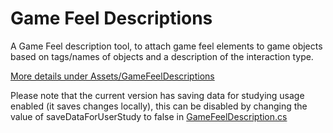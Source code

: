 # Game Feel Descriptions
A Game Feel description tool, to attach game feel elements to game objects based on tags/names of objects and a description of the interaction type.

[More details under Assets/GameFeelDescriptions](Assets/GameFeelDescriptions/)

Please note that the current version has saving data for studying usage enabled (it saves changes locally), this can be disabled by changing the value of saveDataForUserStudy to false in [GameFeelDescription.cs](/Assets/GameFeelDescriptions/Scripts/Core/GameFeelDescription.cs)
